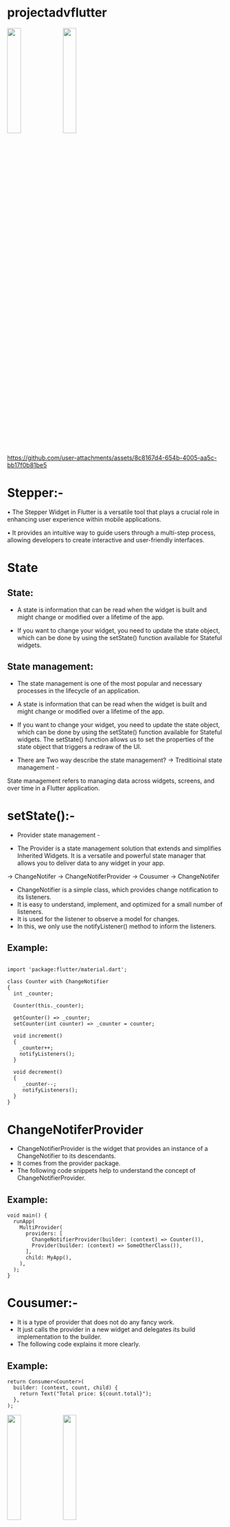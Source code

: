 # projectadvflutter


<img src="https://github.com/user-attachments/assets/882982a3-df6d-418b-a3e2-f6b2c7546b55" heigth=25% width=25%>
<img src="https://github.com/user-attachments/assets/adc1babc-7fbc-4c8a-bb89-2535a413f491" heigth=25% width=25%>


https://github.com/user-attachments/assets/8c8167d4-654b-4005-aa5c-bb17f0b81be5


# Stepper:- 
• The Stepper Widget in Flutter is a versatile tool that plays a crucial role in enhancing user experience within mobile applications.

• It provides an intuitive way to guide users through a multi-step process, allowing developers to create interactive and user-friendly interfaces.
# State
## State:
* A state is information that can be read when the widget is built and might change or modified over a lifetime of the app.

* If you want to change your widget, you need to update the state object, which can be done by using the setState() function available for Stateful widgets.

## State management:
* The state management is one of the most popular and necessary processes in the lifecycle of an application.

* A state is information that can be read when the widget is built and might change or modified over a lifetime of the app.

* If you want to change your widget, you need to update the state object, which can be done by using the setState() function available for Stateful widgets. The setState() function allows us to set the properties of the state object that 
 triggers a redraw of the UI.

* There are Two way describe the state management?
-> Treditioinal state management -

State management refers to managing data across widgets, screens, and over time in a Flutter application.

# setState():-

* Provider state management -

* The Provider is a state management solution that extends and simplifies Inherited Widgets. It is a versatile and powerful state manager that allows you to deliver data to any widget in your app.

-> ChangeNotifer
-> ChangeNotiferProvider
-> Cousumer
-> ChangeNotifer
 * ChangeNotifier is a simple class, which provides change notification to its listeners.
 * It is easy to understand, implement, and optimized for a small number of listeners.
 * It is used for the listener to observe a model for changes.
 * In this, we only use the notifyListener() method to inform the listeners.
## Example:
```blash 

import 'package:flutter/material.dart';  
  
class Counter with ChangeNotifier 
{  
  int _counter;  
  
  Counter(this._counter);  
  
  getCounter() => _counter;  
  setCounter(int counter) => _counter = counter;  
  
  void increment() 
  {  
    _counter++;  
    notifyListeners();  
  }  
  
  void decrement()
  {  
     _counter--;  
     notifyListeners();  
  }  
}
```  
# ChangeNotiferProvider
* ChangeNotifierProvider is the widget that provides an instance of a ChangeNotifier to its descendants.
* It comes from the provider package.
* The following code snippets help to understand the concept of ChangeNotifierProvider.
## Example:
```blash
void main() {  
  runApp(  
    MultiProvider(  
      providers: [  
        ChangeNotifierProvider(builder: (context) => Counter()),  
        Provider(builder: (context) => SomeOtherClass()),  
      ],  
      child: MyApp(),  
    ),  
  );  
}
```
# Cousumer:-
* It is a type of provider that does not do any fancy work.
* It just calls the provider in a new widget and delegates its build implementation to the builder.
* The following code explains it more clearly.
## Example:
```blash
return Consumer<Counter>(  
  builder: (context, count, child) {  
    return Text("Total price: ${count.total}");  
  },  
);
```


<img src="https://github.com/user-attachments/assets/0271e641-60fd-495d-821c-cac1e4091ba7" heigth=25% width=25%>
<img src="https://github.com/user-attachments/assets/c0152141-a305-4c04-8ee9-eaa0b2a3d64e" heigth=25% width=25%>


# ChangTheme:-
## Shared Preference
* SharedPreferences provides a persistent storage location for small data.
* This data remains intact across app restarts, making it perfect for scenarios where you need to save user choices or maintain the state of an app.
final SharedPreferences prefs = await SharedPreferences.getInstance();


<img src="https://github.com/user-attachments/assets/c570082c-9be0-4311-88a6-f39fac42df04" heigth=25% width=25%>
<img src="https://github.com/user-attachments/assets/a831c4db-c7c1-4397-b227-77d7be22dd77" heigth=25% width=25%>

https://github.com/user-attachments/assets/ebe4b3f8-bab8-4e85-a514-07474354930b

# ChangeNotiferProvider:-
* ChangeNotifierProvider is the widget that provides an instance of a ChangeNotifier to its descendants.
It comes from the provider package.
The following code snippets help to understand the concept of ChangeNotifierProvider.
## Provider & Change Theme using Provider
* Provider & Change Theme using Provider :-
* The Provider package, created by Remi Rousselet, aims to handle the state as cleanly as possible.
* In Provider, widgets listen to changes in the state and update as soon as they are notified.
* Provider State Management, which is recommended by Google as well, mainly provides you with a central point to manage the state, and to write front-end logic. A provider is a third-party library. Here, we need to understand three main concepts to use this library.


# Contact Us Page With Interaction
# Url_launchar Package
* You should learn about the url_launcher package to add more functionality to your Flutter app.
* With this package, you can launch URLs, open email apps, dial phone numbers, and more from within your app.

<img src= "https://github.com/user-attachments/assets/e0a52c76-d709-4b4e-b5a5-3b4a49f64d40" heigth=22% width= 28%>

https://github.com/user-attachments/assets/54953111-ad0e-456f-b60e-57c48c053915

#  Photo Gallery With Biometric Authentication
* Local Authentication Package

->The local_auth package, provided by the Flutter team, enables you to integrate local authentication methods like fingerprint, Touch ID, Face ID, passcode, PIN, or pattern recognition into your Flutter app. This enhances security by allowing users to authenticate themselves using their device's built-in features instead of relying solely on passwords.

## Stepes

1> Add Dependency

Open your project's pubspec.yaml file.
Under the dependencies section, add the following line:

## YAML:-

local_auth: ^2.2.0 
# Replace with the latest version if available
Run flutter pub get to install the package. iOS Integration
Note that this plugin works with both Touch ID and Face ID. However, to use the latter, you need also to add:
    <key>NSFaceIDUsageDescription</key>
<string>Why is my app authenticating using face id?</string>
to your Info.plist file. Failure to do so results in a dialogue that tells the user your app has not been updated to use Face ID. ** Android Integration** MainActivity.kt:
import io.flutter.embedding.android.FlutterFragmentActivity
```blash 
class MainActivity : FlutterFragmentActivity() {
// ...
 }
Update your project's AndroidManifest.xml file to include the USE_BIOMETRIC permissions:
<manifest xmlns:android="http://schemas.android.com/apk/res/android"
         package="com.example.app">
         
 <uses-permission android:name="android.permission.USE_BIOMETRIC"/>
 
<manifest>
```
<img src="https://github.com/user-attachments/assets/60485682-cbb3-4c48-9c72-9f17519efbbb" heigth=22% width=28%>

<img src="https://github.com/user-attachments/assets/4e554be1-03be-4c3a-b281-f549b8d8fdc9" heigth=22% width=28%>

<img src="https://github.com/user-attachments/assets/c48e4a88-9faa-4347-a092-61316d322657" heigth=22% width=28%>

https://github.com/user-attachments/assets/7a45400b-39d4-4814-9768-afe899d45906





